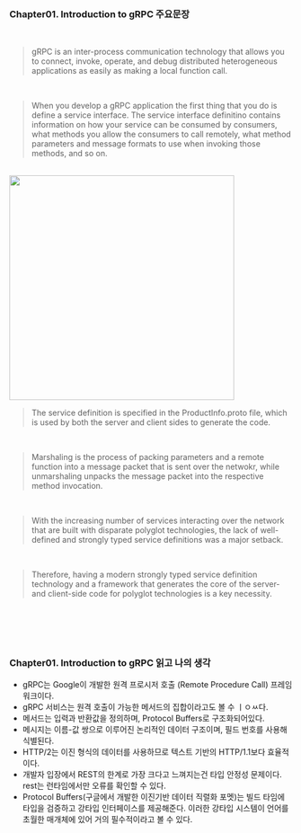 ### Chapter01. Introduction to gRPC 주요문장

<br/>

>gRPC is an inter-process communication technology that allows you to connect, invoke, operate, and debug distributed heterogeneous applications as easily as making a local function call.

<br/>

>When you develop a gRPC application the first thing that you do is define a service interface. The service interface definitino contains information on how your service can be consumed by consumers, what methods you allow the consumers to call remotely, what method parameters and message formats to use when invoking those methods, and so on.

<br/>

<img src="https://github.com/user-attachments/assets/50db205f-5f20-4135-8c9d-c551a00ce9b9" width="400">

<br/>

>The service definition is specified in the ProductInfo.proto file, which is used by both the server and client sides to generate the code.

<br/>

>Marshaling is the process of packing parameters and a remote function into a message packet that is sent over the netwokr, while unmarshaling unpacks the message packet into the respective method invocation.

<br/>

>With the increasing number of services interacting over the network that are built with disparate polyglot technologies, the lack of well-defined and strongly typed service definitions was a major setback.

<br/>

>Therefore, having a modern strongly typed service definition technology and a framework that generates the core of the server- and client-side code for polyglot technologies is a key necessity.

<br/>

> 


<br/>
<br/>

### Chapter01. Introduction to gRPC 읽고 나의 생각

- gRPC는 Google이 개발한 원격 프로시저 호출 (Remote Procedure Call) 프레임워크이다.
- gRPC 서비스는 원격 호출이 가능한 메서드의 집합이라고도 볼 수 ㅣㅇㅆ다. 
- 메서드는 입력과 반환값을 정의하며, Protocol Buffers로 구조화되어있다.
- 메시지는 이름-값 쌍으로 이루어진 논리적인 데이터 구조이며, 필드 번호를 사용해 식별된다.
- HTTP/2는 이진 형식의 데이터를 사용하므로 텍스트 기반의 HTTP/1.1보다 효율적이다.
- 개발자 입장에서 REST의 한계로 가장 크다고 느껴지는건 타입 안정성 문제이다. rest는 런타임에서만 오류를 확인할 수 있다.
- Protocol Buffers(구글에서 개발한 이진기반 데이터 직렬화 포멧)는 빌드 타임에 타입을 검증하고 강타입 인터페이스를 제공해준다. 이러한 강타입 시스템이 언어를 초월한 매개체에 있어 거의 필수적이라고 볼 수 있다.
